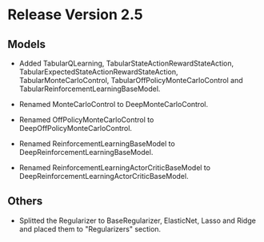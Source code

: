 # Release Version 2.5

## Models

* Added TabularQLearning, TabularStateActionRewardStateAction, TabularExpectedStateActionRewardStateAction, TabularMonteCarloControl, TabularOffPolicyMonteCarloControl and TabularReinforcementLearningBaseModel.

* Renamed MonteCarloControl to DeepMonteCarloControl.

* Renamed OffPolicyMonteCarloControl to DeepOffPolicyMonteCarloControl.

* Renamed ReinforcementLearningBaseModel to DeepReinforcementLearningBaseModel.

* Renamed ReinforcementLearningActorCriticBaseModel to DeepReinforcementLearningActorCriticBaseModel.

## Others

* Splitted the Regularizer to BaseRegularizer, ElasticNet, Lasso and Ridge and placed them to "Regularizers" section.
